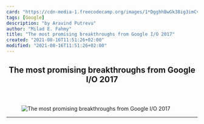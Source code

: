```yaml
---
card: "https://cdn-media-1.freecodecamp.org/images/1*DgghhBwGk38ig3imCvUKXw.jpeg"
tags: [Google]
description: "by Aravind Putrevu"
author: "Milad E. Fahmy"
title: "The most promising breakthroughs from Google I/O 2017"
created: "2021-08-16T11:51:26+02:00"
modified: "2021-08-16T11:51:26+02:00"
---
```

<div class="site-wrapper">
<main id="site-main" class="site-main outer">
<div class="inner">
<article class="post-full post tag-google tag-tech tag-technology tag-android tag-artificial-intelligence ">
<header class="post-full-header">
<h1 class="post-full-title">The most promising breakthroughs from Google I/O 2017</h1>
</header>
<figure class="post-full-image">
<picture>
<source media="(max-width: 700px)" sizes="1px" srcset="data:image/gif;base64,R0lGODlhAQABAIAAAAAAAP///yH5BAEAAAAALAAAAAABAAEAAAIBRAA7 1w">
<source media="(min-width: 701px)" sizes="(max-width: 800px) 400px,
(max-width: 1170px) 700px,
1400px" srcset="https://cdn-media-1.freecodecamp.org/images/1*DgghhBwGk38ig3imCvUKXw.jpeg 300w,
https://cdn-media-1.freecodecamp.org/images/1*DgghhBwGk38ig3imCvUKXw.jpeg 600w,
https://cdn-media-1.freecodecamp.org/images/1*DgghhBwGk38ig3imCvUKXw.jpeg 1000w,
https://cdn-media-1.freecodecamp.org/images/1*DgghhBwGk38ig3imCvUKXw.jpeg 2000w">
<img onerror="this.style.display='none'" src="https://cdn-media-1.freecodecamp.org/images/1*DgghhBwGk38ig3imCvUKXw.jpeg" alt="The most promising breakthroughs from Google I/O 2017">
</picture>
</figure>
<section class="post-full-content">
<div class="post-content medium-migrated-article">
</div>
<hr>
</section>
</article>
</div>
</main>
</div>
<!-- Google Tag Manager (noscript) -->
<!-- End Google Tag Manager (noscript) -->

